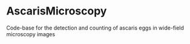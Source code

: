 # AscarisMicroscopy
Code-base for the detection and counting of ascaris eggs in wide-field microscopy images
